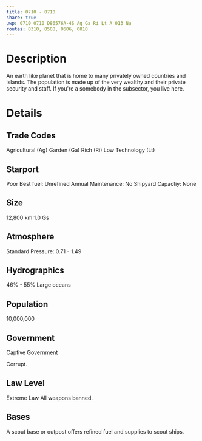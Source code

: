 ```yaml
---
title: 0710 - 0710
share: true
uwp: 0710 0710 D86576A-4S Ag Ga Ri Lt A 013 Na
routes: 0310, 0508, 0606, 0810
---
```


# Description
An earth like planet that is home to many privately owned countries and islands. The population is made up of the very wealthy and their private security and staff. If you're a somebody in the subsector, you live here.

# Details
## Trade Codes
Agricultural (Ag)
Garden (Ga)
Rich (Ri)
Low Technology (Lt)

## Starport
Poor
Best fuel: Unrefined
Annual Maintenance: No
Shipyard Capactiy: None

## Size
12,800 km
1.0 Gs

## Atmosphere
Standard
Pressure: 0.71 - 1.49

## Hydrographics
46% - 55% Large oceans

## Population
10,000,000

## Government
Captive Government

Corrupt.

## Law Level
Extreme Law
All weapons banned.

## Bases
A scout base or outpost offers refined fuel and supplies to scout ships.